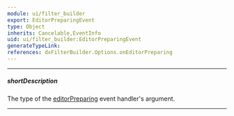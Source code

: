 ```yaml
---
module: ui/filter_builder
export: EditorPreparingEvent
type: Object
inherits: Cancelable,EventInfo
uid: ui/filter_builder:EditorPreparingEvent
generateTypeLink: 
references: dxFilterBuilder.Options.onEditorPreparing
---
```

---
##### shortDescription
The type of the [editorPreparing]({basewidgetpath}/Events/#editorPreparing) event handler's argument.

---
<!-- Description goes here -->